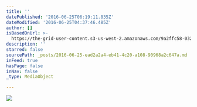 ```yaml
---
title: ''
datePublished: '2016-06-25T06:19:11.835Z'
dateModified: '2016-06-25T04:37:46.485Z'
author: []
isBasedOnUrl: >-
  https://the-grid-user-content.s3-us-west-2.amazonaws.com/9a2ffc58-0323-49fc-a5f8-7643c8f76d55.jpg
description: ''
starred: false
sourcePath: _posts/2016-06-25-ead2a2a4-eb41-4c20-a108-90968a2c647a.md
inFeed: true
hasPage: false
inNav: false
_type: MediaObject

---
```

![](https://the-grid-user-content.s3-us-west-2.amazonaws.com/9a2ffc58-0323-49fc-a5f8-7643c8f76d55.jpg)
